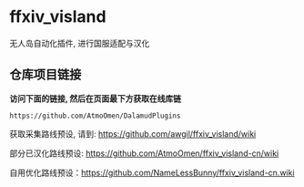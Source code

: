 # ffxiv_visland

无人岛自动化插件, 进行国服适配与汉化

## 仓库项目链接

**访问下面的链接, 然后在页面最下方获取在线库链**

```
https://github.com/AtmoOmen/DalamudPlugins
```

获取采集路线预设, 请到: https://github.com/awgil/ffxiv_visland/wiki

部分已汉化路线预设: https://github.com/AtmoOmen/ffxiv_visland-cn/wiki

自用优化路线预设：https://github.com/NameLessBunny/ffxiv_visland-cn.wiki









